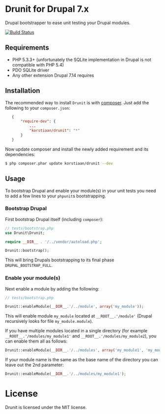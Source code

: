 # Drunit for Drupal 7.x

Drupal bootstrapper to ease unit testing your Drupal modules. 

[![Build Status](https://secure.travis-ci.org/korstiaan/drunit.png)](http://travis-ci.org/korstiaan/drunit)

## Requirements

* PHP 5.3.3+ (unfortunately the SQLite implementation in Drupal is not compatible with PHP 5.4)
* PDO SQLite driver
* Any other extension Drupal 7.14 requires

## Installation

The recommended way to install `Drunit` is with [composer](http://getcomposer.org). 
Just add the following to your `composer.json`:

```json
   {
       "require-dev": {
       	   ...
           "korstiaan/drunit": "*"
       }
   }
```

Now update composer and install the newly added requirement and its dependencies:

``` bash
$ php composer.phar update korstiaan/drunit --dev
```

## Usage

To bootstrap Drupal and enable your module(s) in your unit tests you need to add a few lines to your `phpunit`s bootstrapping.

### Bootstrap Drupal

First bootstrap Drupal itself (including `composer`):

```php
// tests/bootstrap.php
use Drunit\Drunit;

require __DIR__ . '/../vendor/autoload.php';

Drunit::bootstrap();
```

This will bring Drupals bootstrapping to its final phase `DRUPAL_BOOTSTRAP_FULL`.

### Enable your module(s)

Next enable a module by adding the following: 

```php
// tests/bootstrap.php

Drunit::enableModule(__DIR__.'/../module', array('my_module'));
```

This will enable module `my_module` located at `__ROOT__.'/module'` (Drupal recursively looks for file `my_module.module`).

If you have multiple modules located in a single directory (for example `__ROOT__.'/modules/my_module1'` and `__ROOT__.'/modules/my_module2`),
you can enable them all as follows:

```php
Drunit::enableModule(__DIR__.'/../modules', array('my_module1', 'my_module2'));
```

If your module name is the same as the base name of the directory you can leave out the 2nd parameter:

```php
Drunit::enableModule(__DIR__.'/../modules/my_module1');
```

# License

Drunit is licensed under the MIT license.
